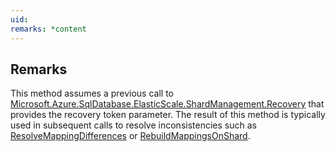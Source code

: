 ```yaml
---
uid: 
remarks: *content
---
```

## Remarks  
 This method assumes a previous call to [Microsoft.Azure.SqlDatabase.ElasticScale.ShardManagement.Recovery](assetId:///N:Microsoft.Azure.SqlDatabase.ElasticScale.ShardManagement.Recovery?qualifyHint=False&autoUpgrade=True) that provides the recovery token parameter.             The result of this method is typically used in subsequent calls to resolve inconsistencies such as              [ResolveMappingDifferences](assetId:///Overload:Microsoft.Azure.SqlDatabase.ElasticScale.ShardManagement.Recovery.RecoveryManager.ResolveMappingDifferences?qualifyHint=False&autoUpgrade=True) or [RebuildMappingsOnShard](assetId:///Overload:Microsoft.Azure.SqlDatabase.ElasticScale.ShardManagement.Recovery.RecoveryManager.RebuildMappingsOnShard?qualifyHint=False&autoUpgrade=True).